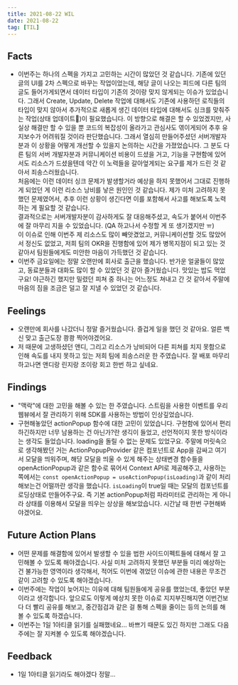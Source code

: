 ```yaml
---
title: 2021-08-22 WIL
date: 2021-08-22
tag: [TIL]
---
```


## Facts

- 이번주는 하나의 스펙을 가지고 고민하는 시간이 많았던 것 같습니다. 기존에 있던 글의 UI를 2차 스펙으로 바꾸는 작업이었는데, 해당 글이 나오는 피드에 다른 팀의 글도 들어가게되면서 데이터 타입이 기존의 것이랑 맞지 않게되는 이슈가 있었습니다. 그래서 Create, Update, Delete 작업에 대해서도 기존에 사용하던 로직들의 타입이 맞지 않아서 추가적으로 새롭게 생긴 데이터 타입에 대해서도 싱크를 맞춰주는 작업(상태 업데이트)이 필요했습니다. 이 방향으로 해결은 할 수 있었겠지만, 사실상 해결만 할 수 있을 뿐 코드의 복잡성이 올라가고 관심사도 엮이게되어 추후 유지보수가 어려워질 것이라 판단했습니다. 그래서 열심히 만들어주셨던 서버개발자분과 이 상황을 어떻게 개선할 수 있을지 논의하는 시간을 가졌었습니다. 그 분도 다른 팀의 서버 개발자분과 커뮤니케이션 비용이 드셨을 거고, 기능을 구현함에 있어서도 리소스가 드셨을텐데 약간 이 노력들을 갈아엎게되는 요구를 제가 드린 것 같아서 죄송스러웠습니다.  
처음에는 이런 데이터 싱크 문제가 발생할거라 예상을 하지 못했어서 그대로 진행하게 되었던 게 이런 리소스 낭비를 낳은 원인인 것 같습니다. 제가 미처 고려하지 못했던 문제였어서, 추후 이런 상황이 생긴다면 이를 포함해서 사고를 해보도록 노력하는 게 필요할 것 같습니다.  
결과적으로는 서버개발자분이 감사하게도 잘 대응해주셨고, 속도가 붙어서 이번주에 잘 마무리 지을 수 있었습니다. (QA 하고나서 수정할 게 또 생기겠지만 ㅠ)  
이 이슈로 인해 이번주 제 리소스도 많이 빼앗겼었고, 커뮤니케이션할 것도 많았어서 정신도 없었고, 저희 팀의 OKR을 진행함에 있어 제가 병목지점이 되고 있는 것 같아서 팀원들에게도 미안한 마음이 가득했던 것 같습니다.
- 이번주 금요일에는 정말 오랜만에 회사로 출근을 했습니다. 반가운 얼굴들이 많았고, 동료분들과 대화도 많이 할 수 있었던 것 같아 즐거웠습니다. 맛있는 밥도 먹었구요! 야근하긴 했지만 밀렸던 피쳐 중 하나는 어느정도 쳐내고 간 것 같아서 주말에 마음의 짐을 조금은 덜고 잘 지낼 수 있었던 것 같습니다.

## Feelings

- 오랜만에 회사를 나갔더니 정말 즐거웠습니다. 즐겁게 일을 했던 것 같아요. 얼른 백신 맞고 출근도장 쾅쾅 찍어야겠어요.
- 저 때문에 고생하셨던 앤디, 그리고 리소스가 낭비되어 다른 피쳐를 치지 못함으로 인해 속도를 내지 못하고 있는 저희 팀에 죄송스러운 한 주였습니다. 잘 배포 마무리하고나면 앤디랑 린지랑 조이랑 회고 한번 하고 싶네요.

## Findings

- "맥락"에 대한 고민을 해볼 수 있는 한 주였습니다. 스트림을 사용한 이벤트를 우리 웹뷰에서 잘 관리하기 위해 SDK를 사용하는 방법이 인상깊었습니다.
- 구현해놓았던 actionPopup 함수에 대한 고민이 있었습니다. 구현함에 있어서 편리하긴하지만 너무 남용하는 건 아닌가?란 생긱이 들었고, 선언적이지 못한 방식이라는 생각도 들었습니다. loading을 돌릴 수 없는 문제도 있었구요. 주말에 머릿속으로 생각해봤던 거는 ActionPopupProvider 같은 컴포넌트로 App을 감싸고 여기서 모달을 띄워주며, 해당 모달을 띄울 수 있게 해주는 상태변경 함수들을 openActionPopup과 같은 함수로 묶어서 Context API로 제공해주고, 사용하는 쪽에서는 `const openActionPopup = useActionPopup(isLoading)`과 같이 처리해보는건 어떨까란 생각을 했습니다. `isLoading`이 true일 때는 모달의 컴포넌트를 로딩상태로 만들어주구요. 즉 기본 actionPopup처럼 파라미터로 관리하는 게 아니라 상태를 이용해서 모달을 띄우는 상상을 해보았습니다. 시간날 때 한번 구현해봐야겠어요.

## Future Action Plans

- 어떤 문제를 해결함에 있어서 발생할 수 있을 법한 사이드이펙트들에 대해서 잘 고민해볼 수 있도록 해야겠습니다. 사실 미처 고려하지 못했던 부분들 미리 예상하는 건 불가능한 영역이라 생각해서, 적어도 이번에 겪었던 이슈에 관한 내용은 무조건 같이 고려할 수 있도록 해야겠습니다.
- 이번주에는 작업이 늦어지는 이유에 대해 팀원들에게 공유를 했었는데, 좋았던 부분이라고 생각합니다. 앞으로도 이렇게 예상치 못한 이슈로 지지부진해지면 이번건보다 더 빨리 공유를 해보고, 중간점검과 같은 걸 통해 스펙을 줄이는 등의 논의를 해볼 수 있도록 하겠습니다.
- 이번주는 1일 1아티클 읽기를 실패했네요... 바쁘기 때문도 있긴 하지만 그래도 다음주에는 잘 지켜볼 수 있도록 해야겠습니다.

## Feedback

- 1일 1아티클 읽기라도 해야겠다 정말...
